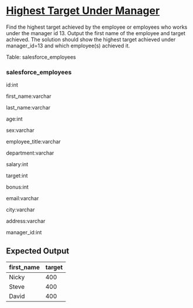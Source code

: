 # [Highest Target Under Manager](https://platform.stratascratch.com/coding/9905-highest-target-under-manager?code_type=3)

Find the highest target achieved by the employee or employees who works under the manager id 13. Output the first name of the employee and target achieved. The solution should show the highest target achieved under manager_id=13 and which employee(s) achieved it.

Table: salesforce_employees

### salesforce_employees
id:int

first_name:varchar

last_name:varchar

age:int

sex:varchar

employee_title:varchar

department:varchar

salary:int

target:int

bonus:int

email:varchar

city:varchar

address:varchar

manager_id:int


## Expected Output
<div class="ResultsTable__container ExpectedOutput__results-table"><table class="ResultsTable__table"><thead><tr class="ResultsTable__header-row"><th class="ResultsTable__header-cell">first_name</th><th class="ResultsTable__header-cell">target</th></tr></thead><tbody><tr class="ResultsTable__row "><td class="ResultsTable__cell">Nicky</td><td class="ResultsTable__cell">400</td></tr><tr class="ResultsTable__row "><td class="ResultsTable__cell">Steve</td><td class="ResultsTable__cell">400</td></tr><tr class="ResultsTable__row "><td class="ResultsTable__cell">David</td><td class="ResultsTable__cell">400</td></tr></tbody></table></div>
